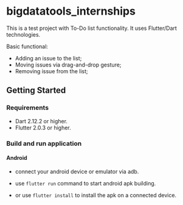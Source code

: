 # bigdatatools_internships

This is a test project with To-Do list functionality. 
It uses Flutter/Dart technologies.

Basic functional:
 - Adding an issue to the list;
 - Moving issues via drag-and-drop gesture;
 - Removing issue from the list;

## Getting Started

### Requirements

 - Dart 2.12.2 or higher.
 - Flutter 2.0.3 or higher.
 
### Build and run application

#### Android 

 - connect your android device or emulator via adb.
 
 - use `flutter run` command to start android apk building.
 
 - or use `flutter install` to install the apk on a connected device.
